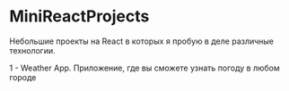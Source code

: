 # MiniReactProjects
Небольшие проекты на React в которых я пробую в деле различные технологии.

1 - Weather App. Приложение, где вы сможете узнать погоду в любом городе